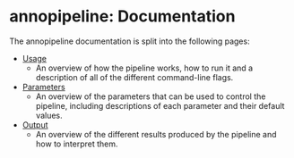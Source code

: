 # annopipeline: Documentation

The annopipeline documentation is split into the following pages:

- [Usage](usage.md)
  - An overview of how the pipeline works, how to run it and a description of all of the different command-line flags.
- [Parameters](parameters.md)
  - An overview of the parameters that can be used to control the pipeline, including descriptions of each parameter and their default values.
- [Output](output.md)
  - An overview of the different results produced by the pipeline and how to interpret them.
